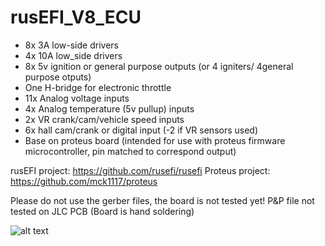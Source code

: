 # rusEFI_V8_ECU

- 8x 3A low-side drivers
- 4x 10A low_side drivers
- 8x 5v ignition or general purpose outputs (or 4 igniters/ 4general purpose otputs)
- One H-bridge for electronic throttle
- 11x Analog voltage inputs
- 4x Analog temperature (5v pullup) inputs
- 2x VR crank/cam/vehicle speed inputs
- 6x hall cam/crank or digital input (-2 if VR sensors used)
- Base on proteus board (intended for use with proteus firmware microcontroller, pin matched to correspond output)

rusEFI project: https://github.com/rusefi/rusefi
Proteus project: https://github.com/mck1117/proteus


Please do not use the gerber files, the board is not tested yet!
P&P file not tested on JLC PCB (Board is hand soldering)

![alt text](https://github.com/hugovw1976/rusEFI_R42_ECU/blob/main/Export/Proteus_Little_2.png)
